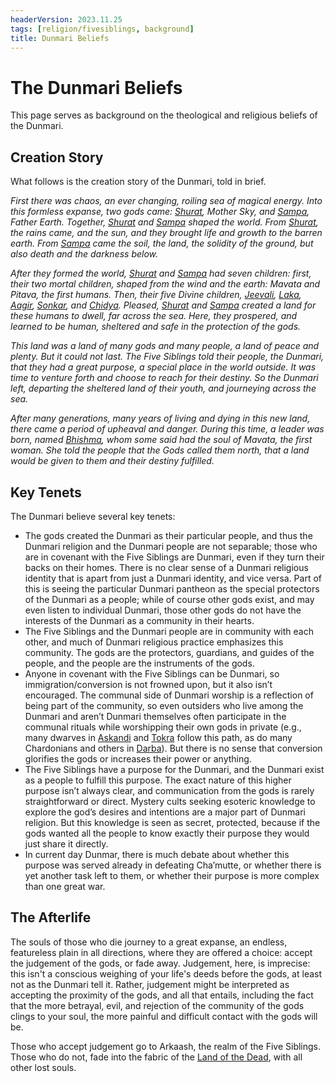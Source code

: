 ```yaml
---
headerVersion: 2023.11.25
tags: [religion/fivesiblings, background]
title: Dunmari Beliefs
---
```

# The Dunmari Beliefs

This page serves as background on the theological and religious beliefs of the Dunmari. 
## Creation Story

What follows is the creation story of the Dunmari, told in brief.

*First there was chaos, an ever changing, roiling sea of magical energy. Into this formless expanse, two gods came: [Shurat](<../../gods/high-gods/divine-presence.md>), Mother Sky, and [Sampa](<../../gods/high-gods/divine-presence.md>), Father Earth. Together, [Shurat](<../../gods/high-gods/divine-presence.md>) and [Sampa](<../../gods/high-gods/divine-presence.md>) shaped the world. From [Shurat](<../../gods/high-gods/divine-presence.md>), the rains came, and the sun, and they brought life and growth to the barren earth. From [Sampa](<../../gods/high-gods/divine-presence.md>) came the soil, the land, the solidity of the ground, but also death and the darkness below.* 

*After they formed the world, [Shurat](<../../gods/high-gods/divine-presence.md>) and [Sampa](<../../gods/high-gods/divine-presence.md>) had seven children: first, their two mortal children, shaped from the wind and the earth: Mavata and Pitava, the first humans. Then, their five Divine children, [Jeevali](<../../gods/incorporeal-gods/dunmari-pantheon/jeevali.md>), [Laka](<../../gods/incorporeal-gods/dunmari-pantheon/laka.md>), [Aagir](<../../gods/incorporeal-gods/dunmari-pantheon/aagir.md>), [Sonkar](<../../gods/incorporeal-gods/dunmari-pantheon/sonkar.md>), and [Chidya](<../../gods/incorporeal-gods/dunmari-pantheon/chidya.md>). Pleased, [Shurat](<../../gods/high-gods/divine-presence.md>) and [Sampa](<../../gods/high-gods/divine-presence.md>) created a land for these humans to dwell, far across the sea. Here, they prospered, and learned to be human, sheltered and safe in the protection of the gods.* 
  
*This land was a land of many gods and many people, a land of peace and plenty. But it could not last. The Five Siblings told their people, the Dunmari, that they had a great purpose, a special place in the world outside. It was time to venture forth and choose to reach for their destiny. So the Dunmari left, departing the sheltered land of their youth, and journeying across the sea.*  



*After many generations, many years of living and dying in this new land, there came a period of upheaval and danger. During this time, a leader was born, named [Bhishma](<../../gods/incorporeal-gods/dunmari-pantheon/bhishma.md>), whom some said had the soul of Mavata, the first woman. She told the people that the Gods called them north, that a land would be given to them and their destiny fulfilled.*

 
## Key Tenets

The Dunmari believe several key tenets:

- The gods created the Dunmari as their particular people, and thus the Dunmari religion and the Dunmari people are not separable; those who are in covenant with the Five Siblings are Dunmari, even if they turn their backs on their homes. There is no clear sense of a Dunmari religious identity that is apart from just a Dunmari identity, and vice versa. Part of this is seeing the particular Dunmari pantheon as the special protectors of the Dunmari as a people; while of course other gods exist, and may even listen to individual Dunmari, those other gods do not have the interests of the Dunmari as a community in their hearts.
- The Five Siblings and the Dunmari people are in community with each other, and much of Dunmari religious practice emphasizes this community. The gods are the protectors, guardians, and guides of the people, and the people are the instruments of the gods. 
- Anyone in covenant with the Five Siblings can be Dunmari, so immigration/conversion is not frowned upon, but it also isn’t encouraged. The communal side of Dunmari worship is a reflection of being part of the community, so even outsiders who live among the Dunmari and aren’t Dunmari themselves often participate in the communal rituals while worshipping their own gods in private (e.g., many dwarves in [Askandi](<../../../gazetteer/greater-dunmar/realms/dunmar/central-dunmar/askandi.md>) and [Tokra](<../../../gazetteer/greater-dunmar/realms/dunmar/central-dunmar/tokra/tokra.md>) follow this path, as do many Chardonians and others in [Darba](<../../../gazetteer/greater-dunmar/realms/dunmar/coastal-dunmar/darba/darba.md>)). But there is no sense that conversion glorifies the gods or increases their power or anything.
- The Five Siblings have a purpose for the Dunmari, and the Dunmari exist as a people to fulfill this purpose. The exact nature of this higher purpose isn’t always clear, and communication from the gods is rarely straightforward or direct. Mystery cults seeking esoteric knowledge to explore the god’s desires and intentions are a major part of Dunmari religion. But this knowledge is seen as secret, protected, because if the gods wanted all the people to know exactly their purpose they would just share it directly.
- In current day Dunmar, there is much debate about whether this purpose was served already in defeating Cha’mutte, or whether there is yet another task left to them, or whether their purpose is more complex than one great war.
## The Afterlife

The souls of those who die journey to a great expanse, an endless, featureless plain in all directions, where they are offered a choice: accept the judgement of the gods, or fade away. Judgement, here, is imprecise: this isn't a conscious weighing of your life's deeds before the gods, at least not as the Dunmari tell it. Rather, judgement might be interpreted as accepting the proximity of the gods, and all that entails, including the fact that the more betrayal, evil, and rejection of the community of the gods clings to your soul, the more painful and difficult contact with the gods will be. 

Those who accept judgement go to Arkaash, the realm of the Five Siblings. Those who do not, fade into the fabric of the [Land of the Dead](<../../multiverse/spiritual-realms/proximate-realms/land-of-the-dead.md>), with all other lost souls. 